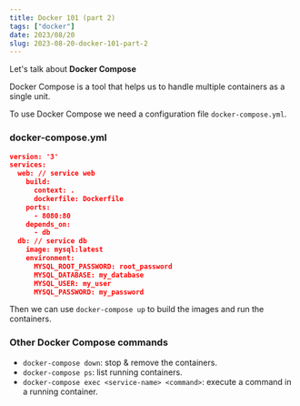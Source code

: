 ```yaml
---
title: Docker 101 (part 2)
tags: ["docker"]
date: 2023/08/20
slug: 2023-08-20-docker-101-part-2
---
```


Let's talk about **Docker Compose**

Docker Compose is a tool that helps us to handle multiple containers as a single unit.

To use Docker Compose we need a configuration file `docker-compose.yml`.

### docker-compose.yml

```json
version: '3'
services:
  web: // service web
    build:
      context: .
      dockerfile: Dockerfile
    ports:
      - 8080:80
    depends_on:
      - db
  db: // service db
    image: mysql:latest
    environment:
      MYSQL_ROOT_PASSWORD: root_password
      MYSQL_DATABASE: my_database
      MYSQL_USER: my_user
      MYSQL_PASSWORD: my_password
```

Then we can use `docker-compose up` to build the images and run the containers.

### Other Docker Compose commands

- `docker-compose down`: stop & remove the containers.
- `docker-compose ps`: list running containers.
- `docker-compose exec <service-name> <command>`: execute a command in a running container.



